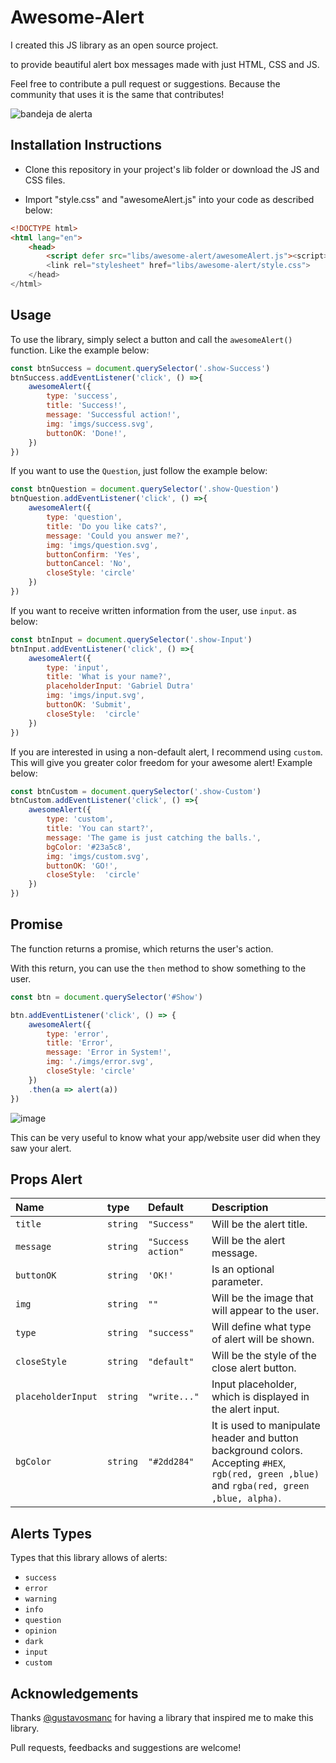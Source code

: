 # **Awesome-Alert**

I created this JS library as an open source project.

to provide beautiful alert box messages made with just HTML, CSS and JS.

Feel free to contribute a pull request or suggestions. Because the community that uses it is the same that contributes!

![bandeja de alerta](https://user-images.githubusercontent.com/69097449/191129044-5c3b6b43-0b2b-4601-826c-bc1b2640de63.jpg)

## **Installation Instructions**

* Clone this repository in your project's lib folder or download the JS and CSS files.

* Import "style.css" and "awesomeAlert.js" into your code as described below:

```html
<!DOCTYPE html>
<html lang="en">
    <head>
        <script defer src="libs/awesome-alert/awesomeAlert.js"><script>
        <link rel="stylesheet" href="libs/awesome-alert/style.css">
    </head>
</html>
```

## **Usage**

To use the library, simply select a button and call the ```awesomeAlert()``` function. Like the example below:

```js
const btnSuccess = document.querySelector('.show-Success')
btnSuccess.addEventListener('click', () =>{
    awesomeAlert({
        type: 'success',
        title: 'Success!',
        message: 'Successful action!',
        img: 'imgs/success.svg',
        buttonOK: 'Done!',
    })
})
```

If you want to use the ```Question```, just follow the example below:

```js
const btnQuestion = document.querySelector('.show-Question')
btnQuestion.addEventListener('click', () =>{
    awesomeAlert({
        type: 'question',
        title: 'Do you like cats?',
        message: 'Could you answer me?',
        img: 'imgs/question.svg',
        buttonConfirm: 'Yes',
        buttonCancel: 'No',
        closeStyle: 'circle'
    })
})
```

If you want to receive written information from the user, use `input`. as below:

```js
const btnInput = document.querySelector('.show-Input')
btnInput.addEventListener('click', () =>{
    awesomeAlert({
        type: 'input',
        title: 'What is your name?',
        placeholderInput: 'Gabriel Dutra'
        img: 'imgs/input.svg',
        buttonOK: 'Submit',
        closeStyle:  'circle'  
    })
})
```

If you are interested in using a non-default alert, I recommend using `custom`. This will give you greater color freedom for your awesome alert! Example below:

```js
const btnCustom = document.querySelector('.show-Custom')
btnCustom.addEventListener('click', () =>{
    awesomeAlert({
        type: 'custom',
        title: 'You can start?',
        message: 'The game is just catching the balls.',
        bgColor: '#23a5c8',
        img: 'imgs/custom.svg',
        buttonOK: 'GO!',
        closeStyle:  'circle'  
    })
})
```

## **Promise**

The function returns a promise, which returns the user's action.

With this return, you can use the ```then``` method to show something to the user.

```js
const btn = document.querySelector('#Show')

btn.addEventListener('click', () => {
    awesomeAlert({
        type: 'error',
        title: 'Error',
        message: 'Error in System!',
        img: './imgs/error.svg',
        closeStyle: 'circle'
    })
    .then(a => alert(a))
})
```

![image](https://user-images.githubusercontent.com/69097449/191557290-58842d0a-00ee-40ad-92a4-948778206d29.png)

This can be very useful to know what your app/website user did when they saw your alert.

## **Props Alert**

| Name | type | Default | Description |
:--------- | :--------- | :--------- | :--------- |
| ```title```  | ```string``` | ```"Success"``` | Will be the alert title. |
| ```message``` | ```string``` | ```"Success action"``` | Will be the alert message. |
| ```buttonOK``` | ```string``` | ```'OK!'``` | Is an optional parameter. |
| ```img``` | ```string``` | ```""``` | Will be the image that will appear to the user. |
| ```type``` | ```string``` | ```"success"``` | Will define what type of alert will be shown. |
| ```closeStyle``` | ```string``` | ```"default"``` | Will be the style of the close alert button. |
| ```placeholderInput``` | ```string``` | ```"write..."``` | Input placeholder, which is displayed in the alert input. |
| ```bgColor``` | ```string``` | ```"#2dd284"``` | It is used to manipulate header and button background colors. Accepting `#HEX`, `rgb(red, green ,blue)` and `rgba(red, green ,blue, alpha)`. |

## **Alerts Types**

Types that this library allows of alerts:

* `success`
* `error`
* `warning`
* `info`
* `question`
* `opinion`
* `dark`
* `input`
* `custom`

## **Acknowledgements**

Thanks [@gustavosmanc](https://github.com/gustavosmanc) for having a library that inspired me to make this library.

Pull requests, feedbacks and suggestions are welcome!
